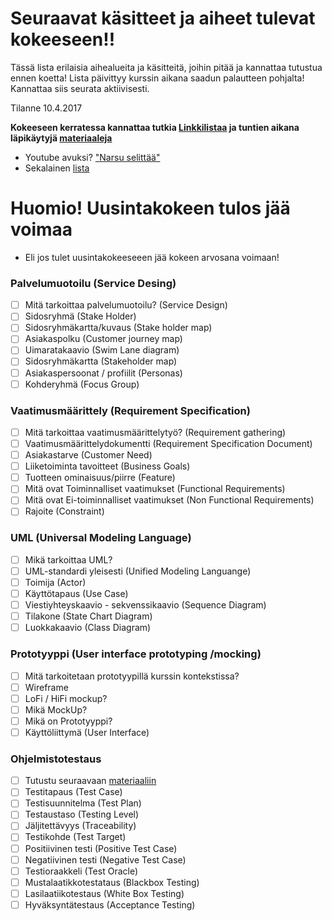 # Seuraavat käsitteet ja aiheet tulevat kokeeseen!!

Tässä lista erilaisia aihealueita ja käsitteitä, joihin pitää ja kannattaa tutustua ennen koetta!
Lista päivittyy kurssin aikana saadun palautteen pohjalta! Kannattaa siis seurata aktiivisesti.

Tilanne 10.4.2017

**Kokeeseen kerratessa kannattaa tutkia [Linkkilistaa](https://github.com/JAMK-IT/TTOS0100-Ohjelmistosuunnittelu-ja-testaus/blob/master/info-materiaaleja-ja-linkkeja.md)
ja tuntien aikana läpikäytyjä [materiaaleja](https://github.com/JAMK-IT/TTOS0100-Ohjelmistosuunnittelu-ja-testaus/wiki/info-tapaamisten-ohjelma)**

* Youtube avuksi? ["Narsu selittää"](https://www.youtube.com/playlist?list=PLOyRnRI1_Cl6JoS3gjoWpEdAZmraX78rb)
* Sekalainen [lista](https://www.youtube.com/playlist?list=PLOyRnRI1_Cl4NA35EgAfxLh-M51n5RdL3)

# Huomio! Uusintakokeen tulos jää voimaa

* Eli jos tulet uusintakokeeseeen jää kokeen arvosana voimaan!


### Palvelumuotoilu (Service Desing)

- [ ] Mitä tarkoittaa palvelumuotoilu? (Service Design)
- [ ] Sidosryhmä (Stake Holder)
- [ ] Sidosryhmäkartta/kuvaus (Stake holder map)
- [ ] Asiakaspolku (Customer journey map)
- [ ] Uimaratakaavio (Swim Lane diagram)
- [ ] Sidosryhmäkartta (Stakeholder map)
- [ ] Asiakaspersoonat / profiilit (Personas)
- [ ] Kohderyhmä (Focus Group)

### Vaatimusmäärittely (Requirement Specification)

- [ ] Mitä tarkoittaa vaatimusmäärittelytyö? (Requirement gathering)
- [ ] Vaatimusmäärittelydokumentti (Requirement Specification Document)
- [ ] Asiakastarve (Customer Need)
- [ ] Liiketoiminta tavoitteet (Business Goals)
- [ ] Tuotteen ominaisuus/piirre (Feature)
- [ ] Mitä ovat Toiminnalliset vaatimukset (Functional Requirements)
- [ ] Mitä ovat Ei-toiminnalliset vaatimukset (Non Functional Requirements)
- [ ] Rajoite (Constraint)

### UML (Universal Modeling Language)

- [ ]  Mikä tarkoittaa UML?
- [ ] UML-standardi yleisesti (Unified Modeling Languange)
- [ ] Toimija (Actor) 
- [ ] Käyttötapaus (Use Case)
- [ ] Viestiyhteyskaavio - sekvenssikaavio (Sequence Diagram)
- [ ] Tilakone (State Chart Diagram)
- [ ] Luokkakaavio (Class Diagram)

### Prototyyppi (User interface prototyping /mocking)

- [ ] Mitä tarkoitetaan prototyypillä kurssin kontekstissa?
- [ ] Wireframe 
- [ ] LoFi / HiFi mockup?
- [ ] Mikä MockUp?
- [ ] Mikä on Prototyyppi?
- [ ] Käyttöliittymä (User Interface)
 
### Ohjelmistotestaus



- [ ] Tutustu seuraavaan [materiaaliin](https://prove.fi/wp-content/uploads/Testauksen_pikaopas2.pdf)
- [ ] Testitapaus (Test Case)
- [ ] Testisuunnitelma (Test Plan)
- [ ] Testaustaso (Testing Level)
- [ ] Jäljitettävyys (Traceability)
- [ ] Testikohde (Test Target)
- [ ] Positiivinen testi (Positive Test Case)
- [ ] Negatiivinen testi (Negative Test Case)
- [ ] Testioraakkeli (Test Oracle)
- [ ] Mustalaatikkotestataus (Blackbox Testing)
- [ ] Lasilaatiikotestaus (White Box Testing)
- [ ] Hyväksyntätestaus (Acceptance Testing)

